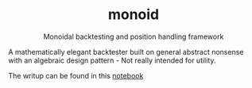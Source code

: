 <h1 align="center">monoid</h1>
<p align="center">Monoidal backtesting and position handling framework</p>

A mathematically elegant backtester built on general abstract nonsense with an algebraic design pattern - Not really intended for utility. 

The writup can be found in this [notebook](https://nbviewer.org/github/borab96/monoid/blob/main/monoidal_backtest.ipynb)  


